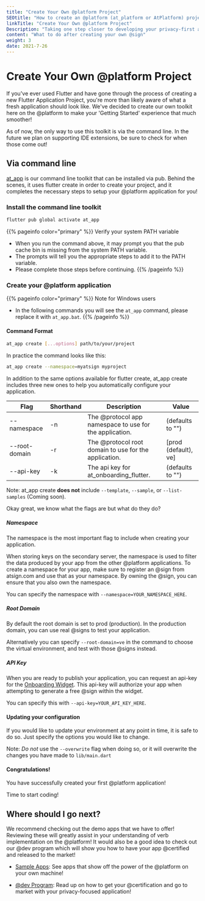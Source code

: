 ```yaml
---
title: "Create Your Own @platform Project"
SEOtitle: "How to create an @platform (at_platform or AtPlatform) project"
linkTitle: "Create Your Own @platform Project"
Description: "Taking one step closer to developing your privacy-first app on the @platform"
content: "What to do after creating your own @sign"
weight: 3
date: 2021-7-26
---
```


# Create Your Own @platform Project

If you've ever used Flutter and have gone through the process of creating a new Flutter Application Project, you're more than likely aware of what a fresh application should look like. We've decided to create our own toolkit here on the @platform to make your 'Getting Started' experience that much smoother!

As of now, the only way to use this toolkit is via the command line. In the future we plan on supporting IDE extensions, be sure to check for when those come out!

## Via command line

[at_app](https://pub.dev/packages/at_app) is our command line toolkit that can be installed via pub. Behind the scenes, it uses flutter create in order to create your project, and it completes the necessary steps to setup your @platform application for you!

### Install the command line toolkit

```sh
flutter pub global activate at_app
```

{{% pageinfo color="primary" %}}
Verify your system PATH variable

- When you run the command above, it may prompt you that the pub cache bin is missing from the system PATH variable.
- The prompts will tell you the appropriate steps to add it to the PATH variable.
- Please complete those steps before continuing.
  {{% /pageinfo %}}

### Create your @platform application

{{% pageinfo color="primary" %}}
Note for Windows users

- In the following commands you will see the `at_app` command, please replace it with `at_app.bat`.
  {{% /pageinfo %}}

#### Command Format

```sh
at_app create [...options] path/to/your/project
```

In practice the command looks like this:

```sh
at_app create --namespace=myatsign myproject
```

In addition to the same options available for flutter create, at_app create includes three new ones to help you automatically configure your application.

| Flag           | Shorthand | Description                                             | Value                |
| -------------- | --------- | ------------------------------------------------------- | -------------------- |
| -‎-namespace   | -n        | The @protocol app namespace to use for the application. | (defaults to "‎")    |
| -‎-root-domain | -r        | The @protocol root domain to use for the application.   | [prod (default), ve] |
| -‎-api-key     | -k        | The api key for at_onboarding_flutter.                  | (defaults to "‎")    |

Note: at_app create **does not** include `--template`, `--sample`, or `--list-samples` (Coming soon).

Okay great, we know what the flags are but what do they do?

##### Namespace

The namespace is the most important flag to include when creating your application.

When storing keys on the secondary server, the namespace is used to filter the data produced by your app from the other @platform applications.
To create a namespace for your app, make sure to register an @sign from atsign.com and use that as your namespace. By owning the @sign, you can ensure that you also own the namespace.

You can specify the namespace with `--namespace=YOUR_NAMESPACE_HERE`.

##### Root Domain

By default the root domain is set to prod (production). In the production domain, you can use real @signs to test your application.

Alternatively you can specify `--root-domain=ve` in the command to choose the virtual environment, and test with those @signs instead.

##### API Key

When you are ready to publish your application, you can request an api-key for the [Onboarding Widget](https://pub.dev/packages/at_onboarding_flutter). This api-key will authorize your app when attempting to generate a free @sign within the widget.

You can specify this with `--api-key=YOUR_API_KEY_HERE`.

#### Updating your configuration

If you would like to update your environment at any point in time, it is safe to do so. Just specify the options you would like to change.

Note: _Do not_ use the `--overwrite` flag when doing so, or it will overwrite the changes you have made to `lib/main.dart`

#### Congratulations!

You have successfully created your first @platform application!

Time to start coding!

## Where should I go next?

We recommend checking out the demo apps that we have to offer! Reviewing these will greatly assist in your understanding of verb implementation on the @platform! It would also be a good idea to check out our @dev program which will show you how to have your app @certified and released to the market!

- [Sample Apps](/docs/sample-apps/): See apps that show off the power of the @platform on your own machine!

- [@dev Program](/dev_tools/): Read up on how to get your @certification and go to market with your privacy-focused application!
